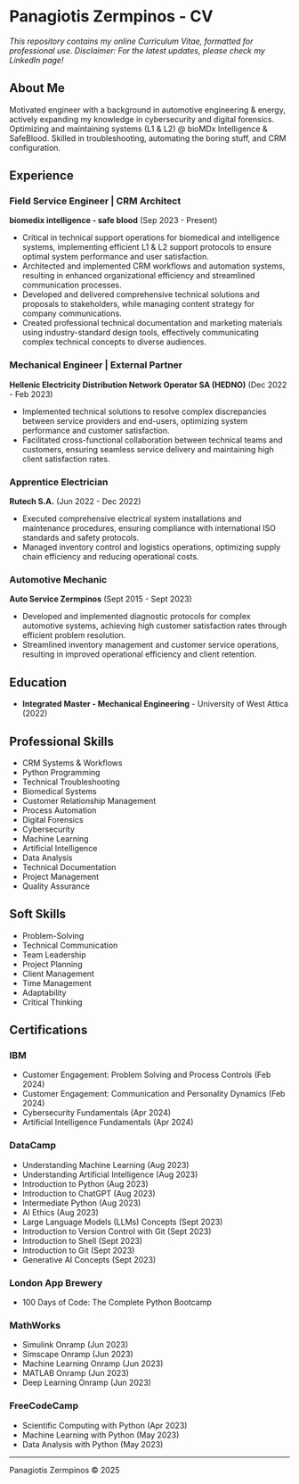 # Panagiotis Zermpinos - CV
*This repository contains my online Curriculum Vitae, formatted for professional use.*
*Disclaimer: For the latest updates, please check my LinkedIn page!*

## About Me
Motivated engineer with a background in automotive engineering & energy, actively expanding my knowledge in cybersecurity and digital forensics.
Optimizing and maintaining systems (L1 & L2) @ bioMDx Intelligence & SafeBlood.
Skilled in troubleshooting, automating the boring stuff, and CRM configuration.

## Experience

### Field Service Engineer | CRM Architect
**biomedix intelligence - safe blood** (Sep 2023 - Present)
* Critical in technical support operations for biomedical and intelligence systems, implementing efficient L1 & L2 support protocols to ensure optimal system performance and user satisfaction.
* Architected and implemented CRM workflows and automation systems, resulting in enhanced organizational efficiency and streamlined communication processes.
* Developed and delivered comprehensive technical solutions and proposals to stakeholders, while managing content strategy for company communications.
* Created professional technical documentation and marketing materials using industry-standard design tools, effectively communicating complex technical concepts to diverse audiences.

### Mechanical Engineer | External Partner
**Hellenic Electricity Distribution Network Operator SA (HEDNO)** (Dec 2022 - Feb 2023)
* Implemented technical solutions to resolve complex discrepancies between service providers and end-users, optimizing system performance and customer satisfaction.
* Facilitated cross-functional collaboration between technical teams and customers, ensuring seamless service delivery and maintaining high client satisfaction rates.

### Apprentice Electrician
**Rutech S.A.** (Jun 2022 - Dec 2022)
* Executed comprehensive electrical system installations and maintenance procedures, ensuring compliance with international ISO standards and safety protocols.
* Managed inventory control and logistics operations, optimizing supply chain efficiency and reducing operational costs.

### Automotive Mechanic
**Auto Service Zermpinos** (Sept 2015 - Sept 2023)
* Developed and implemented diagnostic protocols for complex automotive systems, achieving high customer satisfaction rates through efficient problem resolution.
* Streamlined inventory management and customer service operations, resulting in improved operational efficiency and client retention.

## Education
* **Integrated Master - Mechanical Engineering** - University of West Attica (2022)

## Professional Skills
* CRM Systems & Workflows
* Python Programming
* Technical Troubleshooting
* Biomedical Systems
* Customer Relationship Management
* Process Automation
* Digital Forensics
* Cybersecurity
* Machine Learning
* Artificial Intelligence
* Data Analysis
* Technical Documentation
* Project Management
* Quality Assurance

## Soft Skills
* Problem-Solving
* Technical Communication
* Team Leadership
* Project Planning
* Client Management
* Time Management
* Adaptability
* Critical Thinking

## Certifications

### IBM
* Customer Engagement: Problem Solving and Process Controls (Feb 2024)
* Customer Engagement: Communication and Personality Dynamics (Feb 2024)
* Cybersecurity Fundamentals (Apr 2024)
* Artificial Intelligence Fundamentals (Apr 2024)

### DataCamp
* Understanding Machine Learning (Aug 2023)
* Understanding Artificial Intelligence (Aug 2023)
* Introduction to Python (Aug 2023)
* Introduction to ChatGPT (Aug 2023)
* Intermediate Python (Aug 2023)
* AI Ethics (Aug 2023)
* Large Language Models (LLMs) Concepts (Sept 2023)
* Introduction to Version Control with Git (Sept 2023)
* Introduction to Shell (Sept 2023)
* Introduction to Git (Sept 2023)
* Generative AI Concepts (Sept 2023)

### London App Brewery
* 100 Days of Code: The Complete Python Bootcamp

### MathWorks
* Simulink Onramp (Jun 2023)
* Simscape Onramp (Jun 2023)
* Machine Learning Onramp (Jun 2023)
* MATLAB Onramp (Jun 2023)
* Deep Learning Onramp (Jun 2023)

### FreeCodeCamp
* Scientific Computing with Python (Apr 2023)
* Machine Learning with Python (May 2023)
* Data Analysis with Python (May 2023)

---
Panagiotis Zermpinos © 2025
